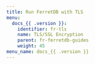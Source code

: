 ```yaml
---
title: Run FerretDB with TLS
menu:
  docs_{{ .version }}:
    identifier: fr-tls
    name: TLS/SSL Encryption
    parent: fr-ferretdb-guides
    weight: 45
menu_name: docs_{{ .version }}
---
```

